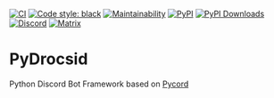 <!-- markdownlint-disable-next-line MD033 -->
<p>

  <!-- markdownlint-disable-next-line MD041 -->
  [![CI](https://github.com/PyDrocsid/library/actions/workflows/ci.yml/badge.svg)](https://github.com/PyDrocsid/library/actions/workflows/ci.yml)
  [![Code style: black](https://img.shields.io/badge/code%20style-black-000000.svg)](https://github.com/psf/black)
  [![Maintainability](https://api.codeclimate.com/v1/badges/cf9f606da13c20077022/maintainability)](https://codeclimate.com/github/PyDrocsid/library/maintainability)
  [![PyPI](https://img.shields.io/pypi/v/PyDrocsid.svg)](https://pypi.org/project/PyDrocsid/)
  [![PyPI Downloads](https://img.shields.io/pypi/dm/PyDrocsid.svg)](https://pypi.org/project/PyDrocsid/)
  [![Discord](https://img.shields.io/discord/637234990404599809.svg?label=Discord&logo=discord&logoColor=ffffff&color=7389D8)](https://pydrocsid.defelo.de/discord)
  [![Matrix](https://img.shields.io/matrix/pydrocsid:matrix.defelo.de.svg?label=Matrix&logo=matrix&logoColor=ffffff&color=4db798)](https://pydrocsid.defelo.de/matrix)

</p>


# PyDrocsid

Python Discord Bot Framework based on [Pycord](https://pycord.dev/)
